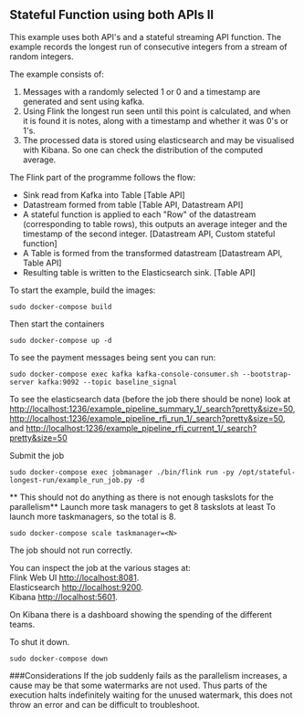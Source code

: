 ## Stateful Function using both APIs II

This example uses both API's and a stateful streaming API function. The example records the longest run of consecutive integers from a stream of random integers.

The example consists of:  
1. Messages with a randomly selected 1 or 0 and a timestamp are generated and sent using kafka.  
2. Using Flink the longest run seen until this point is calculated, and when it is found it is notes, along with a timestamp and whether it was 0's or 1's.
3. The processed data is stored using elasticsearch and may be visualised with Kibana. So one can check the distribution of the computed average.

The Flink part of the programme follows the flow:
* Sink read from Kafka into Table [Table API]
* Datastream formed from table [Table API, Datastream API]
* A stateful function is applied to each "Row" of the datastream (corresponding to table rows), this outputs an average integer and the timestamp of the second integer. [Datastream API, Custom stateful function]
* A Table is formed from the transformed datastream [Datastream API, Table API]
* Resulting table is written to the Elasticsearch sink. [Table API]

To start the example, build the images:
````commandline
sudo docker-compose build
````

Then start the containers
````
sudo docker-compose up -d
````

To see the payment messages being sent you can run:
````
sudo docker-compose exec kafka kafka-console-consumer.sh --bootstrap-server kafka:9092 --topic baseline_signal
````
To see the elasticsearch data (before the job there should be none) look at [http://localhost:1236/example_pipeline_summary_1/_search?pretty&size=50](http://localhost:1236/example_pipeline_summary_1/_search?pretty&size=50), [http://localhost:1236/example_pipeline_rfi_run_1/_search?pretty&size=50](http://localhost:1236/example_pipeline_rfi_run_1/_search?pretty&size=50), and [http://localhost:1236/example_pipeline_rfi_current_1/_search?pretty&size=50](http://localhost:1236/example_pipeline_rfi_current_1/_search?pretty&size=50)

Submit the job
````commandline
sudo docker-compose exec jobmanager ./bin/flink run -py /opt/stateful-longest-run/example_run_job.py -d
````

** This should not do anything as there is not enough taskslots for the parallelism**
Launch more task managers to get 8 taskslots at least
To launch more taskmanagers, so the total is 8.

```
sudo docker-compose scale taskmanager=<N>
```

The job should not run correctly.

You can inspect the job at the various stages at:  
Flink Web UI [http://localhost:8081](http://localhost:8081).   
Elasticsearch [http://localhost:9200](http://localhost:9200).   
Kibana [http://localhost:5601](http://localhost:5601).


On Kibana there is a dashboard showing the spending of the different teams.

To shut it down.
```
sudo docker-compose down
```

###Considerations
If the job suddenly fails as the parallelism increases, a cause may be that some watermarks are not used. Thus parts of the execution halts indefinitely waiting for the unused watermark, this does not throw an error and can be difficult to troubleshoot.
